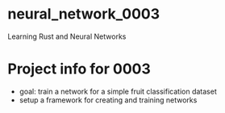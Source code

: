 # neural_network_0003
Learning Rust and Neural Networks

# Project info for 0003
- goal: train a network for a simple fruit classification dataset
- setup a framework for creating and training networks

